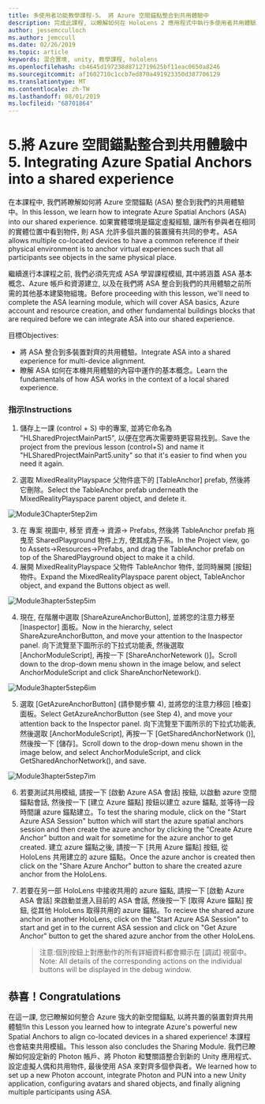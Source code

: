 ```yaml
---
title: 多使用者功能教學課程-5。 將 Azure 空間錨點整合到共用體驗中
description: 完成此課程, 以瞭解如何在 HoloLens 2 應用程式中執行多使用者共用體驗。
author: jessemcculloch
ms.author: jemccull
ms.date: 02/26/2019
ms.topic: article
keywords: 混合實境, unity, 教學課程, hololens
ms.openlocfilehash: cb4645d197238d8712719625bf11eac0650a8246
ms.sourcegitcommit: af1602710c1ccb7ed870a491923350d387706129
ms.translationtype: MT
ms.contentlocale: zh-TW
ms.lasthandoff: 08/01/2019
ms.locfileid: "68701864"
---
```

# <a name="5-integrating-azure-spatial-anchors-into-a-shared-experience"></a><span data-ttu-id="b1394-105">5.將 Azure 空間錨點整合到共用體驗中</span><span class="sxs-lookup"><span data-stu-id="b1394-105">5. Integrating Azure Spatial Anchors into a shared experience</span></span>

<span data-ttu-id="b1394-106">在本課程中, 我們將瞭解如何將 Azure 空間錨點 (ASA) 整合到我們的共用體驗中。</span><span class="sxs-lookup"><span data-stu-id="b1394-106">In this lesson, we learn how to integrate Azure Spatial Anchors (ASA) into our shared experience.</span></span> <span data-ttu-id="b1394-107">如果實體環境是錨定虛擬經驗, 讓所有參與者在相同的實體位置中看到物件, 則 ASA 允許多個共置的裝置擁有共同的參考。</span><span class="sxs-lookup"><span data-stu-id="b1394-107">ASA allows multiple co-located devices to have a common reference if their physical environment is to anchor virtual experiences such that all participants see objects in the same physical place.</span></span>

<span data-ttu-id="b1394-108">繼續進行本課程之前, 我們必須先完成 ASA 學習課程模組, 其中將涵蓋 ASA 基本概念、Azure 帳戶和資源建立, 以及在我們將 ASA 整合到我們的共用體驗之前所需的其他基本建築物組塊。</span><span class="sxs-lookup"><span data-stu-id="b1394-108">Before proceeding with this lesson, we'll need to complete the ASA learning module, which will cover ASA basics, Azure account and resource creation, and other fundamental buildings blocks that are required before we can integrate ASA into our shared experience.</span></span>

<span data-ttu-id="b1394-109">目標</span><span class="sxs-lookup"><span data-stu-id="b1394-109">Objectives:</span></span>

- <span data-ttu-id="b1394-110">將 ASA 整合到多裝置對齊的共用體驗。</span><span class="sxs-lookup"><span data-stu-id="b1394-110">Integrate ASA into a shared experience for multi-device alignment.</span></span>
- <span data-ttu-id="b1394-111">瞭解 ASA 如何在本機共用體驗的內容中運作的基本概念。</span><span class="sxs-lookup"><span data-stu-id="b1394-111">Learn the fundamentals of how ASA works in the context of a local shared experience.</span></span>

### <a name="instructions"></a><span data-ttu-id="b1394-112">指示</span><span class="sxs-lookup"><span data-stu-id="b1394-112">Instructions</span></span>

1. <span data-ttu-id="b1394-113">儲存上一課 (control + S) 中的專案, 並將它命名為 "HLSharedProjectMainPart5", 以便在您再次需要時更容易找到。</span><span class="sxs-lookup"><span data-stu-id="b1394-113">Save the project from the previous lesson (control+S) and name it "HLSharedProjectMainPart5.unity" so that it's easier to find when you need it again.</span></span>

2. <span data-ttu-id="b1394-114">選取 MixedRealityPlayspace 父物件底下的 [TableAnchor] prefab, 然後將它刪除。</span><span class="sxs-lookup"><span data-stu-id="b1394-114">Select the TableAnchor prefab underneath the MixedRealityPlayspace parent object, and delete it.</span></span>

![Module3Chapter5tep2im](images/module3chapter5step2im.PNG)

3.  <span data-ttu-id="b1394-116">在 專案 視圖中, 移至 資產-> 資源-> Prefabs, 然後將 TableAnchor prefab 拖曳至 SharedPlayground 物件上方, 使其成為子系。</span><span class="sxs-lookup"><span data-stu-id="b1394-116">In the Project view, go to Assets->Resources->Prefabs, and drag the TableAnchor prefab on top of the SharedPlayground object to make it a child.</span></span>
4.  <span data-ttu-id="b1394-117">展開 MixedRealityPlayspace 父物件 TableAnchor 物件, 並同時展開 [按鈕] 物件。</span><span class="sxs-lookup"><span data-stu-id="b1394-117">Expand the MixedRealityPlayspace parent object, TableAnchor object, and expand the Buttons object as well.</span></span> 

![Module3hapter5step5im](images/module3chapter5step5im.PNG)

4. <span data-ttu-id="b1394-119">現在, 在階層中選取 [ShareAzureAnchorButton], 並將您的注意力移至 [Inaspector] 面板。</span><span class="sxs-lookup"><span data-stu-id="b1394-119">Now in the hierarchy, select ShareAzureAnchorButton, and move your attention to the Inaspector panel.</span></span> <span data-ttu-id="b1394-120">向下流覽至下圖所示的下拉式功能表, 然後選取 [AnchorModuleScript], 再按一下 [ShareAnchorNetework ()]。</span><span class="sxs-lookup"><span data-stu-id="b1394-120">Scroll down to the drop-down menu shown in the image below, and select AnchorModuleScript and click ShareAnchorNetework().</span></span>

![Module3hapter5step6im](images/module3chapter5step6im.PNG)

5. <span data-ttu-id="b1394-122">選取 [GetAzureAnchorButton] (請參閱步驟 4), 並將您的注意力移回 [檢查] 面板。</span><span class="sxs-lookup"><span data-stu-id="b1394-122">Select GetAzureAnchorButton (see Step 4), and move your attention back to the Inspector panel.</span></span> <span data-ttu-id="b1394-123">向下流覽至下圖所示的下拉式功能表, 然後選取 [AnchorModuleScript], 再按一下 [GetSharedAnchorNetwork ()], 然後按一下 [儲存]。</span><span class="sxs-lookup"><span data-stu-id="b1394-123">Scroll down to the drop-down menu shown in the image below, and select AnchorModuleScript, and click GetSharedAnchorNetwork(), and save.</span></span>

![Module3hapter5step7im](images/module3chapter5step7im.PNG)

6. <span data-ttu-id="b1394-125">若要測試共用模組, 請按一下 [啟動 Azure ASA 會話] 按鈕, 以啟動 azure 空間錨點會話, 然後按一下 [建立 Azure 錨點] 按鈕以建立 azure 錨點, 並等待一段時間讓 azure 錨點建立。</span><span class="sxs-lookup"><span data-stu-id="b1394-125">To test the sharing module, click on the "Start Azure ASA Session" button which will start the azure spatial anchors session and then create the azure anchor by clicking the "Create Azure Anchor" button and wait for sometime for the azure anchor to get created.</span></span> <span data-ttu-id="b1394-126">建立 azure 錨點之後, 請按一下 [共用 Azure 錨點] 按鈕, 從 HoloLens 共用建立的 azure 錨點。</span><span class="sxs-lookup"><span data-stu-id="b1394-126">Once the azure anchor is created then click on the "Share Azure Anchor" button to share the created azure anchor from the HoloLens.</span></span>

7. <span data-ttu-id="b1394-127">若要在另一部 HoloLens 中接收共用的 azure 錨點, 請按一下 [啟動 Azure ASA 會話] 來啟動並進入目前的 ASA 會話, 然後按一下 [取得 Azure 錨點] 按鈕, 從其他 HoloLens 取得共用的 azure 錨點。</span><span class="sxs-lookup"><span data-stu-id="b1394-127">To recieve the shared azure anchor in another HoloLens, click on the "Start Azure ASA Session" to start and get in to the current ASA session and click on "Get Azure Anchor" button to get the shared azure anchor from the other HoloLens.</span></span>

   > <span data-ttu-id="b1394-128">注意:個別按鈕上對應動作的所有詳細資料都會顯示在 [調試] 視窗中。</span><span class="sxs-lookup"><span data-stu-id="b1394-128">Note: All details of the corresponding actions on the individual buttons will be displayed in the debug window.</span></span>

## <a name="congratulations"></a><span data-ttu-id="b1394-129">恭喜！</span><span class="sxs-lookup"><span data-stu-id="b1394-129">Congratulations</span></span>

<span data-ttu-id="b1394-130">在這一課, 您已瞭解如何整合 Azure 強大的新空間錨點, 以將共置的裝置對齊共用體驗!</span><span class="sxs-lookup"><span data-stu-id="b1394-130">In this Lesson you learned how to integrate Azure's powerful new Spatial Anchors to align co-located devices in a shared experience!</span></span> <span data-ttu-id="b1394-131">本課程也會結束共用模組。</span><span class="sxs-lookup"><span data-stu-id="b1394-131">This lesson also concludes the Sharing Module.</span></span> <span data-ttu-id="b1394-132">我們已瞭解如何設定新的 Photon 帳戶、將 Photon 和雙關語整合到新的 Unity 應用程式、設定虛擬人偶和共用物件, 最後使用 ASA 來對齊多個參與者。</span><span class="sxs-lookup"><span data-stu-id="b1394-132">We learned how to set up a new Photon account, integrate Photon and PUN into a new Unity application, configuring avatars and shared objects, and finally aligning multiple participants using ASA.</span></span> 


